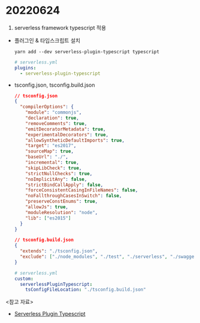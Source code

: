 # 20220624

1. serverless framework typescript 적용

- 플러그인 & 타입스크립트 설치
  ```
  yarn add --dev serverless-plugin-typescript typescript
  ```
  ```yml
  # serverless.yml
  plugins:
    - serverless-plugin-typescript
  ```
- tsconfig.json, tsconfig.build.json
  ```json
  // tsconfig.json
  {
    "compilerOptions": {
      "module": "commonjs",
      "declaration": true,
      "removeComments": true,
      "emitDecoratorMetadata": true,
      "experimentalDecorators": true,
      "allowSyntheticDefaultImports": true,
      "target": "es2017",
      "sourceMap": true,
      "baseUrl": "./",
      "incremental": true,
      "skipLibCheck": true,
      "strictNullChecks": true,
      "noImplicitAny": false,
      "strictBindCallApply": false,
      "forceConsistentCasingInFileNames": false,
      "noFallthroughCasesInSwitch": false,
      "preserveConstEnums": true,
      "allowJs": true,
      "moduleResolution": "node",
      "lib": ["es2015"]
    }
  }
  ```
  ```json
  // tsconfig.build.json
  {
    "extends": "./tsconfig.json",
    "exclude": ["./node_modules", "./test", "./serverless", "./swagger", "./migrations"]
  }
  ```
  ```yml
  # serverless.yml
  custom:
    serverlessPluginTypescript:
      tsConfigFileLocation: "./tsconfig.build.json"
  ```

<참고 자료>

- [Serverless Plugin Typescript](https://www.serverless.com/plugins/serverless-plugin-typescript)
